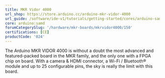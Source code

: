 ```yaml
---
title: MKR Vidor 4000
url_shop: https://store.arduino.cc/arduino-mkr-vidor-4000
url_guide: /software/ide-v1/tutorials/getting-started/cores/arduino-samd
core: arduino:samd
forumCategorySlug: '/hardware/mkr-boards/mkrvidor4000/150'
certifications: [CE]
productCode: '024'
---
```


The Arduino MKR VIDOR 4000 is without a doubt the most advanced and featured-packed board in the MKR family, and the only one with a FPGA chip on board. With a camera & HDMI connector, a Wi-Fi / Bluetooth® module and up to 25 configurable pins, the sky is really the limit with this board.